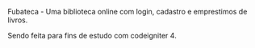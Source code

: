 Fubateca - Uma biblioteca online com login, cadastro e emprestimos de livros.

Sendo feita para fins de estudo com codeigniter 4.
